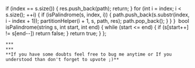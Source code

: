 if (index == s.size()) {
res.push_back(path);
return;
}
for (int i = index; i < s.size(); ++i) {
if (isPalindrome(s, index, i)) {
path.push_back(s.substr(index, i - index + 1));
partitionHelper(i + 1, s, path, res);
path.pop_back();
}
}
}
​
bool isPalindrome(string s, int start, int end) {
while (start <= end) {
if (s[start++] != s[end--])
return false;
}
return true;
}
};
```
***
***
**If you have some doubts feel free to bug me anytime or If you understood than don't forget to upvote ;)**